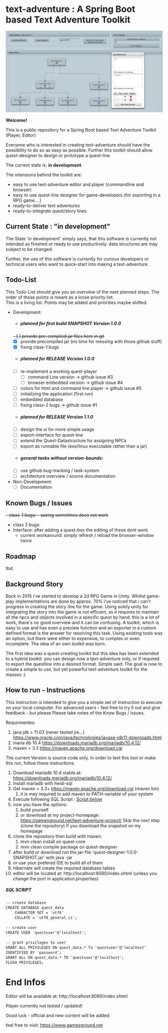# text-adventure : A Spring Boot based Text Adventure Toolkit #

![ui_shot.PNG](ui_shot.PNG)

__Welcome!__
 
This is a public repository for a Spring Boot based Text Adventure Toolkit (Player, Editor)

Everyone who is interested in creating text-adventure should have the possibility to do so as easy as possible.
Further this toolkit should allow quest-designer to design or prototype a quest-line.
 
The current state is: __in development__.

The intensions behind the toolkit are:
* easy to use text-adventure editor and player (commandline and browser)
* easy to use quest-line designer for game-developers (for exporting in a RPG game....)
* ready-to-deliver text adventures
* ready-to-integrate quest/story lines 

## Current State : "in development" ##
The State 'in development' simply says, that this software is currently not intended as finished or ready to use productively.
data structures are may subject to be changed.

Further, the use of this software is currently for curious developers or technical users who want to quick-start into making
a text-adventure.
    
## Todo-List ##
This Todo-List should give you an overview of the next planned steps.
The order of those points is meant as a loose priority list.  
This is a living list. Points may be added and priorities maybe shifted.

* Development:
    - ##### planned for first build SNAPSHOT Version 1.0.0 #####
    ~~- [ ] provide pre-compiled jar files here in git~~
    - [x] provide precompiled jar (no time for messing with those github stuff)
    - [x] fixing class-1 bugs
    - ##### planned for RELEASE Version 1.0.0 #####    
    - [ ] re-implement a working quest-player
        - [ ] command Line version -> github issue #3
        - [ ] browser embedded version -> github issue #4
    - [ ] colors for html and command line player -> github issue #5       
    - [ ] initializing the application (first run)
    - [ ] embedded database  
    - [ ] fixing class-2 bugs -> github issue #1   
    - ##### planned for RELEASE Version 1.1.0 #####    
    - [ ] design the ui for more simple usage
    - [ ] export-interface for quest-line
    - [ ] extend the Quest-Datastructure for assigning NPCs
    - [ ] export as runnable file (exe/linux executable rather than a jar)    
    - ##### general tasks without version-bounds: #####
    - [ ] use github bug-tracking / task-system
    - [ ] architecture overview / source documentation
* Non-Development:
    - [ ]  Documentation
    
## Known Bugs / Issues ##
~~- class-1 bugs:
    - saving sometimes does not work~~
- class 2 bugs:
- Interface: after adding a quest-box the editing of these dont work.
    - current workaround: simply refresh / reload the  browser-window twice
      
## Roadmap
tbd.
      
## Background Story ##

Back in 2015 i've started to develop a 2d RPG Game in Unity. Whilist game-play implementations are done by approx. 70% i've noticed
that i can't progress in creating the story line for the game. Using solely unity for integrating the story into the game is not
efficent, as it requires to maintain all the npcs and objects involved in a specific quest by hand. this is a lot of work, there's no
good overview and it can be confusing. A toolkit, which is easy to use and has even a preview function and an exporter in a 
custom defined format is the answer for resolving this task. Using existing tools was an option, but there were either to expensive,
to complex or even incomplete. The idea of an own toolkit was born.

The first idea was a quest-creating toolkit but this idea has been extended to a hybrid toolkit: you can design now a text-adventure only,
or if required to export the questline into a desired format.
Simple said: The goal is now to create a simple to use, but yet powerful text-adventure toolkit for the masses :)
    
## How to run - Instructions ##
This instruction is intended to give you a simple set of instruction to execute on your local computer. 
For advanced users - feel free to try it out and give feedback - but please Please take notes of the Know Bugs / Issues.

Requirmentes:
1) java jdk > 11.03  (never tested jre...) https://www.oracle.com/java/technologies/javase-jdk11-downloads.html
1) maria db 10.4 https://downloads.mariadb.org/mariadb/10.4.12/
1) maven > 3.3 https://maven.apache.org/download.cgi

The current Version is source code only. In order to test this tool or make this run, follow these instructions.

1) Download mariadb 10.4 stable at: https://downloads.mariadb.org/mariadb/10.4.12/
1) Install mariadb with heidi-sql
1) Get maven > 3.3+ https://maven.apache.org/download.cgi (maven bin)
    1) it is may required to add maven to PATH-variable of your system
1) Execute following SQL Script : [Script below](#sql-script "goto sql script")
1) now you have the options:
    1) build yourself  
    1) or download at my project-homepage: https://gamesground.net/text-adventure-project/ 
    Skip the next step (clone the repository) if you download the snapshot on my homepage    
1) clone the repository then build with maven:
    1) mvn clean install on quest-core
    1) mvn clean compile package on quest-designer
1) after build or download run the jar-file 'quest-designer-1.0.0-SNAPSHOT.jar' with java -jar
1) or use your prefered IDE to build all of them
1) hibernate will create the required database tables
1) editor will be located at: http://localhost:8080/index.xhtml (unless you change the port in application.properties)

##### SQL SCRIPT #####
    -- create database
    CREATE DATABASE quest_data
        CHARACTER SET = 'utf8'
        COLLATE = 'utf8_general_ci';

    -- create user
    CREATE USER 'questuser'@'localhost';

    -- grant privileges to user
    GRANT ALL PRIVILEGES ON quest_data.* To 'questuser'@'localhost' IDENTIFIED BY 'password';
    GRANT ALL ON quest_data.* TO 'questuser'@'localhost';
    FLUSH PRIVILEGES;

# End Infos #

Editor will be available at:
http://localhost:8080/index.xhtml

Player currently not tested / updated!

Good luck - official and new content will be added.

feel free to visit: https://www.gamesground.net
